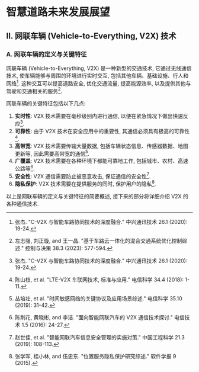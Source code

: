 # 智慧道路未来发展展望

## II. 网联车辆 (Vehicle-to-Everything, V2X) 技术

### A. 网联车辆的定义与关键特征

网联车辆 (Vehicle-to-Everything, V2X) 是一种新型的交通技术, 它通过无线通信技术, 使车辆能够与周围的环境进行实时交互, 包括其他车辆、基础设施、行人和网络[^张杰2020c].
这种交互可以提高道路安全, 优化交通流量, 提高能源效率, 以及提供其他与驾驶和交通相关的服务[^左志强2023基于车路云一体化的混合交通系统优化控制综述].

网联车辆的关键特征包括以下几点:

1. **实时性**: V2X 技术需要在毫秒级别内进行通信, 以便在紧急情况下做出快速反应[^张杰2020c].
2. **可靠性**: 由于 V2X 技术在安全应用中的重要性, 其通信必须具有极高的可靠性[^陈山枝2018lte].
3. **高带宽**: V2X 技术需要传输大量数据, 包括车辆状态信息、传感器数据、地图更新等, 因此需要高带宽的通信[^丛培壮2019时间敏感网络的关键协议及应用场景综述].
4. **广覆盖**: V2X 技术需要在各种环境下都能可靠地工作, 包括城市、农村、高速公路等[^陈荆花2016面向智能网联汽车的].
5. **安全性**: V2X 通信需要防止被恶意攻击, 保证通信的安全性[^赵世佳2019智能网联汽车信息安全管理的实施对策].
6. **隐私保护**: V2X 技术需要在提供服务的同时, 保护用户的隐私[^张学军2015位置服务隐私保护研究综述].

以上是网联车辆的定义与关键特征的简要概述, 接下来的部分将详细介绍 V2X 的各种通信技术.

[^张杰2020c]: 张杰. "C-V2X 与智能车路协同技术的深度融合." 中兴通讯技术 26.1 (2020): 19-24.
[^左志强2023基于车路云一体化的混合交通系统优化控制综述]: 左志强, 刘正璇, and 王一晶. "基于车路云一体化的混合交通系统优化控制综述." 控制与决策 38.3 (2023): 577-594.
[^陈山枝2018lte]: 陈山枝, et al. "LTE-V2X 车联网技术, 标准与应用." 电信科学 34.4 (2018): 1-11.
[^丛培壮2019时间敏感网络的关键协议及应用场景综述]: 丛培壮, et al. "时间敏感网络的关键协议及应用场景综述." 电信科学 35.10 (2019): 31-42.
[^陈荆花2016面向智能网联汽车的]: 陈荆花, 黄晓彬, and 李洁. "面向智能网联汽车的 V2X 通信技术探讨." 电信技术 1.5 (2016): 24-27.
[^赵世佳2019智能网联汽车信息安全管理的实施对策]: 赵世佳, et al. "智能网联汽车信息安全管理的实施对策." 中国工程科学 21.3 (2019): 108-113.
[^张学军2015位置服务隐私保护研究综述]: 张学军, 桂小林, and 伍忠东. "位置服务隐私保护研究综述." 软件学报 9 (2015).
